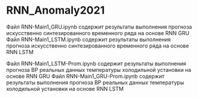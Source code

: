 # RNN_Anomaly2021

Файл RNN-Main1_GRU.ipynb содержит результаты выполнения прогноза искусственно синтезированного временного ряда на основе RNN GRU
Файл RNN-Main1_LSTM.ipynb содержит результаты выполнения прогноза искусственно синтезированного временного ряда на основе RNN LSTM

Файл RNN-Main1_LSTM-Prom.ipynb содержит результаты выполнения прогноза ВР реальных данных температуры холодильной установки на основе RNN GRU
Файл RNN-Main1_GRU-Prom.ipynb содержит результаты выполнения прогноза ВР реальных данных температуры холодильной установки на основе RNN LSTM
